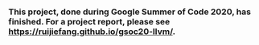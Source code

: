### This project, done during Google Summer of Code 2020, has finished. For a project report, please see https://ruijiefang.github.io/gsoc20-llvm/.
